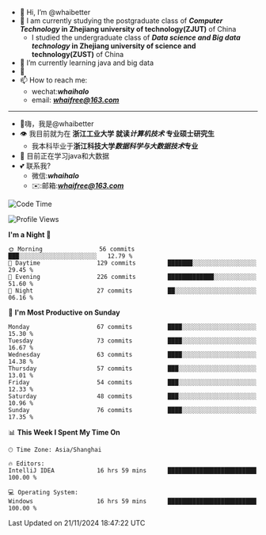 - 👋 Hi, I’m @whaibetter
- 👀 I am currently studying the postgraduate class of ***Computer Technology* in Zhejiang university of technology(ZJUT)** of China
  -  I studied the undergraduate class of ***Data science and Big data technology* in Zhejiang university of science and technology(ZUST)** of China
- 🌱 I’m currently learning java and big data
- 💞️ 
- 📫 How to reach me: 
  - wechat:***whaihalo***
  - email: ***whaifree@163.com***
 ------------------------
- 👋嗨，我是@whaibetter
- 👁 我目前就为在 **浙江工业大学 就读*计算机技术* 专业硕士研究生**
  - 我本科毕业于**浙江科技大学*数据科学与大数据技术*专业**
- 🌴 目前正在学习java和大数据
- 💕 联系我?
  - 微信:***whaihalo***
  - ✉️:邮箱:***whaifree@163.com***

<!--START_SECTION:waka-->
![Code Time](http://img.shields.io/badge/Code%20Time-626%20hrs%208%20mins-blue)

![Profile Views](http://img.shields.io/badge/Profile%20Views-0-blue)

**I'm a Night 🦉** 

```text
🌞 Morning                56 commits          ███░░░░░░░░░░░░░░░░░░░░░░   12.79 % 
🌆 Daytime                129 commits         ███████░░░░░░░░░░░░░░░░░░   29.45 % 
🌃 Evening                226 commits         █████████████░░░░░░░░░░░░   51.60 % 
🌙 Night                  27 commits          ██░░░░░░░░░░░░░░░░░░░░░░░   06.16 % 
```
📅 **I'm Most Productive on Sunday** 

```text
Monday                   67 commits          ████░░░░░░░░░░░░░░░░░░░░░   15.30 % 
Tuesday                  73 commits          ████░░░░░░░░░░░░░░░░░░░░░   16.67 % 
Wednesday                63 commits          ████░░░░░░░░░░░░░░░░░░░░░   14.38 % 
Thursday                 57 commits          ███░░░░░░░░░░░░░░░░░░░░░░   13.01 % 
Friday                   54 commits          ███░░░░░░░░░░░░░░░░░░░░░░   12.33 % 
Saturday                 48 commits          ███░░░░░░░░░░░░░░░░░░░░░░   10.96 % 
Sunday                   76 commits          ████░░░░░░░░░░░░░░░░░░░░░   17.35 % 
```


📊 **This Week I Spent My Time On** 

```text
🕑︎ Time Zone: Asia/Shanghai

🔥 Editors: 
IntelliJ IDEA            16 hrs 59 mins      █████████████████████████   100.00 % 

💻 Operating System: 
Windows                  16 hrs 59 mins      █████████████████████████   100.00 % 
```


 Last Updated on 21/11/2024 18:47:22 UTC
<!--END_SECTION:waka-->

